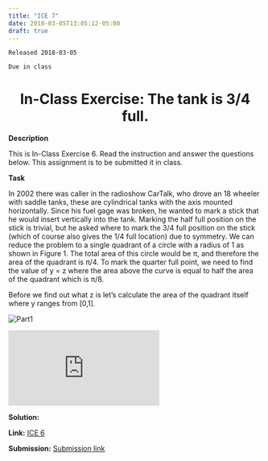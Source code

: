 ```yaml
---
title: "ICE 7"
date: 2018-03-05T13:05:12-05:00
draft: true
---
```

```
Released 2018-03-05

Due in class
```


<h1 align="center"> In-Class Exercise: The tank is 3/4 full.</h1>

**Description**

This is In-Class Exercise 6. Read the instruction and answer the questions below. This assignment is to be submitted it in class.

**Task**

In 2002 there was caller in the radioshow CarTalk, who drove an 18 wheeler with saddle tanks, these are cylindrical tanks with the axis mounted horizontally. Since his fuel gage was broken, he wanted to mark a stick that he would insert vertically into the tank. Marking the half full position on the stick is trivial, but he asked where to mark the 3/4 full position on the stick (which of course also gives the 1/4 full location) due to symmetry. We can reduce the problem to a single quadrant of a circle with a radius of 1 as shown in Figure 1. The total area of this circle would be π, and therefore the area of the quadrant is π/4. To mark the quarter full point, we need to find the value of y = z where the area above the curve is equal to half the area of the quadrant which is π/8.

Before we find out what z is let’s calculate the area of the quadrant itself where y ranges from [0,1].

![Part1](https://localhost:1313/ABE425/ABE425/blob/ICES/content/ices/photo/ice6part1.png)

![part2](https://localhost:1313/ABE425/data/blob/lia/ICE/ICE_MarkQuarterTank.pdf)

**Solution:**


**Link:** [ICE 6](https://localhost:1313/ABE425/data/blob/lia/ICE/ICE_CircuitAnalysis.pdf)

**Submission:** [Submission link](?)
